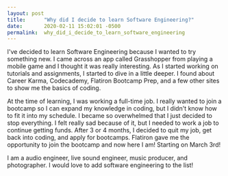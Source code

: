 ```yaml
---
layout: post
title:      "Why did I decide to learn Software Engineering?"
date:       2020-02-11 15:02:01 -0500
permalink:  why_did_i_decide_to_learn_software_engineering
---
```



I've decided to learn Software Engineering because I wanted to try something new. I came across an app called Grasshopper from playing a mobile game and I thought it was really interesting. As I started working on tutorials and assignments, I started to dive in a little deeper. I found about Career Karma, Codecademy, Flatiron Bootcamp Prep, and a few other sites to show me the basics of coding.

At the time of learning, I was working a full-time job. I really wanted to join a bootcamp so I can expand my knowledge in coding, but I didn't know how to fit it into my schedule. I became so overwhelmed that I just decided to stop everything. I felt really sad because of it, but I needed to work a job to continue getting funds. After 3 or 4 months, I decided to quit my job, get back into coding, and apply for bootcamps. Flatiron gave me the opportunity to join the bootcamp and now here I am! Starting on March 3rd!

I am a audio engineer, live sound engineer, music producer, and photographer. I would love to add software engineering to the list!
